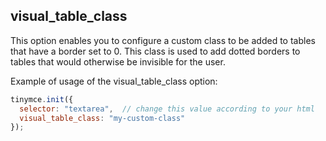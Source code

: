 ## visual_table_class

This option enables you to configure a custom class to be added to tables that have a border set to 0. This class is used to add dotted borders to tables that would otherwise be invisible for the user.

Example of usage of the visual_table_class option:

```js
tinymce.init({
  selector: "textarea",  // change this value according to your html
  visual_table_class: "my-custom-class"
});
```

